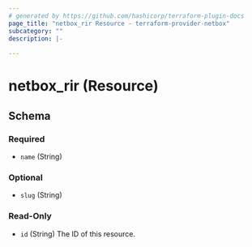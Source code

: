 ```yaml
---
# generated by https://github.com/hashicorp/terraform-plugin-docs
page_title: "netbox_rir Resource - terraform-provider-netbox"
subcategory: ""
description: |-
  
---
```


# netbox_rir (Resource)





<!-- schema generated by tfplugindocs -->
## Schema

### Required

- `name` (String)

### Optional

- `slug` (String)

### Read-Only

- `id` (String) The ID of this resource.



